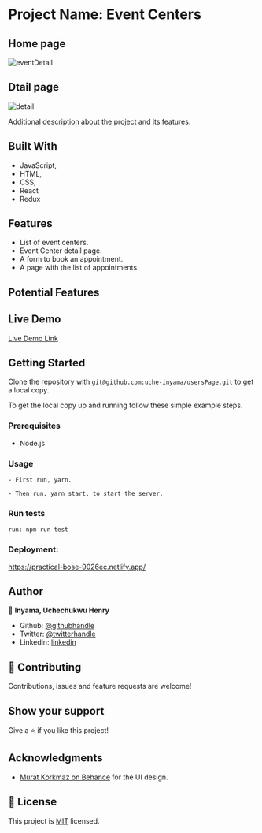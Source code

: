 # Project Name: Event Centers

## Home page
![eventDetail](https://user-images.githubusercontent.com/46329537/93036553-1a6a5880-f638-11ea-873f-aa6d613cf3ed.png)

## Dtail page
![detail](https://user-images.githubusercontent.com/46329537/93036641-5bfb0380-f638-11ea-9a36-1e47deaf2566.png)


Additional description about the project and its features.

## Built With

- JavaScript,
- HTML,
- CSS,
- React
- Redux

## Features
- List of event centers.
- Event Center detail page.
- A form to book an appointment.
- A page with the list of appointments.

## Potential Features


## Live Demo

[Live Demo Link](https://heuristic-hawking-5ab9f8.netlify.app/)

## Getting Started

Clone the repository with `git@github.com:uche-inyama/usersPage.git` to get a local copy.

To get the local copy up and running follow these simple example steps.

### Prerequisites

- Node.js

### Usage

    - First run, yarn.

    - Then run, yarn start, to start the server.


### Run tests

    run: npm run test

### Deployment:

https://practical-bose-9026ec.netlify.app/

## Author

👤 **Inyama, Uchechukwu Henry**

- Github: [@githubhandle](https://github.com/uche-inyama)
- Twitter: [@twitterhandle](https://twitter.com/euuoc)
- Linkedin: [linkedin](https://www.linkedin.com/in/uchechukwu-inyama-b3429a105/)

## 🤝 Contributing

Contributions, issues and feature requests are welcome!

## Show your support

Give a ⭐️ if you like this project!

## Acknowledgments

- [Murat Korkmaz on Behance](https://www.behance.net/gallery/26425031/Vespa-Responsive-Redesign) for the UI design.

## 📝 License

This project is [MIT](lic.url) licensed.